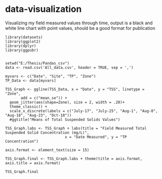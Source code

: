 # data-visualization


Visualizing my field measured values through time, output is a black and white line chart with point values, should be a good format for publication



```{r}
library(datasets)
library(ggplot2)
library(dplyr)
library(ggpubr)


setwd("E:/Thesis/Pandas_csv")
data <- read.csv('All_data.csv', header = TRUE, sep = ',')

myvars <- c("Date", "Site", "TP", "Zone")
TP_Data <- data[myvars]

TSS_Graph <- ggline(TSS_Data, x = "Date", y = "TSS", linetype = "Zone",   
       add = c("mean_se")) +
  geom_jitter(aes(shape=Zone), size = 2, width = .20)+
  theme_classic() +
  scale_x_discrete(labels = c("July-17", "July-25", "Aug-1", "Aug-8", "Aug-18", "Aug-23", "Oct-18"))
  #ggtitle("Means of Total Suspended Solids Values") 

TSS_Graph.labs <- TSS_Graph + labs(title = "Field Measured Total Suspended Solid Concentration (mg/L)",
                           x = "Date Measured", y = "TP Concentration")

axis.format <- element_text(size = 15)

TSS_Graph.final <- TSS_Graph.labs + theme(title = axis.format, axis.title = axis.format)

TSS_Graph.final

```
